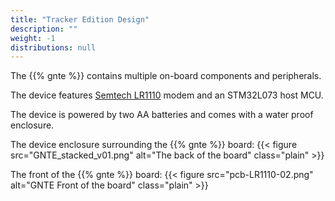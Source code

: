 ```yaml
---
title: "Tracker Edition Design"
description: ""
weight: -1
distributions: null
---
```


The {{% gnte %}} contains multiple on-board components and peripherals.

The device features [Semtech LR1110](https://www.semtech.com/products/wireless-rf/lora-edge/lr1110) modem and an STM32L073 host MCU.

The device is powered by two AA batteries and comes with a water proof enclosure.

The device enclosure surrounding the {{% gnte %}} board:
{{< figure src="GNTE_stacked_v01.png" alt="The back of the board" class="plain" >}}

The front of the {{% gnte %}} board:
{{< figure src="pcb-LR1110-02.png" alt="GNTE Front of the board" class="plain" >}}
